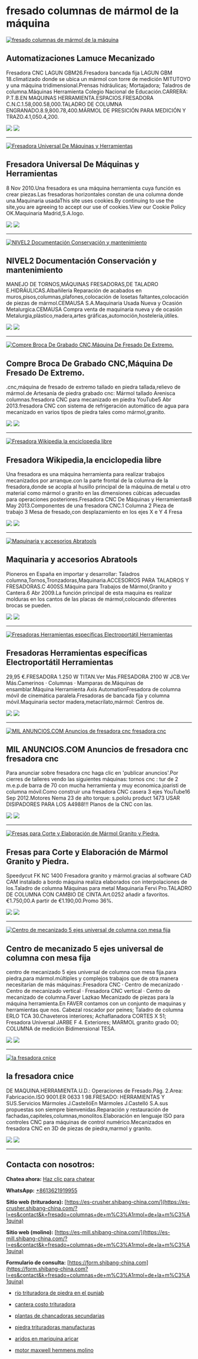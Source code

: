 # fresado columnas de mármol de la máquina

<a href="https://swt.shibang-china.com/?l=es&img&k=fresado+columnas+de+m%C3%A1rmol+de+la+m%C3%A1quina" target="_blank">![fresado columnas de mármol de la máquina](http://static.shibang-china.com/all-800x300/358.jpg)</a>

## Automatizaciones Lamuce Mecanizado
Fresadora CNC LAGUN GBM26.Fresadora bancada fija LAGUN GBM 18.climatizado donde se ubica un mármol con torre de medición MITUTOYO y una máquina tridimensional.Prensas hidráulicas; Mortajadora; Taladros de columna.Máquinas Herramienta Colegio Nacional de Educación.CARRERA: P.T.B.EN MAQUINAS HERRAMIENTA.ESPACIOS.FRESADORA C.N.C.1.58,000.58,000.TALADRO DE COLUMNA ENGRANADO.8.9,800.78,400.MÁRMOL DE PRESICIÓN PARA MEDICIÓN Y TRAZO.4.1,050.4,200.


<a href="https://whatsapp.shibangsoft.com/WhatsApp.php" target="_blank" title="WhatsApp">![](http://static.shibang-china.com/icon/whatsapp.png)</a> <a href="https://swt.shibang-china.com/?l=es&icon&k=fresado+columnas+de+m%C3%A1rmol+de+la+m%C3%A1quina" target="_blank">![](http://static.shibang-china.com/icon/chat-es.png)</a>

---

<a href="https://swt.shibang-china.com/?l=es&img&k=fresado+columnas+de+m%C3%A1rmol+de+la+m%C3%A1quina" target="_blank">![Fresadora Universal De Máquinas y Herramientas](http://static.shibang-china.com/all-800x300/53.jpg)</a>

## Fresadora Universal De Máquinas y Herramientas
8 Nov 2010.Una fresadora es una máquina herramienta cuya función es crear piezas.Las fresadoras horizontales constan de una columna donde una.Maquinaria usadaThis site uses cookies.By continuing to use the site,you are agreeing to accept our use of cookies.View our Cookie Policy OK.Maquinaria Madrid,S.A.logo.


<a href="https://whatsapp.shibangsoft.com/WhatsApp.php" target="_blank" title="WhatsApp">![](http://static.shibang-china.com/icon/whatsapp.png)</a> <a href="https://swt.shibang-china.com/?l=es&icon&k=fresado+columnas+de+m%C3%A1rmol+de+la+m%C3%A1quina" target="_blank">![](http://static.shibang-china.com/icon/chat-es.png)</a>

---

<a href="https://swt.shibang-china.com/?l=es&img&k=fresado+columnas+de+m%C3%A1rmol+de+la+m%C3%A1quina" target="_blank">![NIVEL2 Documentación Conservación y mantenimiento](http://static.shibang-china.com/all-800x300/1496.jpg)</a>

## NIVEL2 Documentación Conservación y mantenimiento
MANEJO DE TORNOS,MÁQUINAS FRESADORAS,DE TALADRO E.HIDRÁULICAS.Albañilería Reparación de acabados en muros,pisos,columnas,plafones,colocación de losetas faltantes,colocación de piezas de mármol.CEMAUSA S.A.Maquinaria Usada Nueva y Ocasión Metalurgica.CEMAUSA Compra venta de maquinaria nueva y de ocasión Metalurgia,plástico,madera,artes gráficas,automoción,hostelería,útiles.


<a href="https://whatsapp.shibangsoft.com/WhatsApp.php" target="_blank" title="WhatsApp">![](http://static.shibang-china.com/icon/whatsapp.png)</a> <a href="https://swt.shibang-china.com/?l=es&icon&k=fresado+columnas+de+m%C3%A1rmol+de+la+m%C3%A1quina" target="_blank">![](http://static.shibang-china.com/icon/chat-es.png)</a>

---

<a href="https://swt.shibang-china.com/?l=es&img&k=fresado+columnas+de+m%C3%A1rmol+de+la+m%C3%A1quina" target="_blank">![Compre Broca De Grabado CNC,Máquina De Fresado De Extremo.](http://static.shibang-china.com/all-800x300/1499.jpg)</a>

## Compre Broca De Grabado CNC,Máquina De Fresado De Extremo.
.cnc,máquina de fresado de extremo tallado en piedra tallada,relievo de mármol.de Artesanía de piedra grabado cnc: Mármol tallado Arenisca columnas.fresadora CNC para mecanizado en piedra YouTube5 Abr 2013.fresadora CNC con sistema de refrigeración automático de agua para mecanizado en varios tipos de piedra tales como mármol,granito.


<a href="https://whatsapp.shibangsoft.com/WhatsApp.php" target="_blank" title="WhatsApp">![](http://static.shibang-china.com/icon/whatsapp.png)</a> <a href="https://swt.shibang-china.com/?l=es&icon&k=fresado+columnas+de+m%C3%A1rmol+de+la+m%C3%A1quina" target="_blank">![](http://static.shibang-china.com/icon/chat-es.png)</a>

---

<a href="https://swt.shibang-china.com/?l=es&img&k=fresado+columnas+de+m%C3%A1rmol+de+la+m%C3%A1quina" target="_blank">![Fresadora Wikipedia,la enciclopedia libre](http://static.shibang-china.com/all-800x300/1179.jpg)</a>

## Fresadora Wikipedia,la enciclopedia libre
Una fresadora es una máquina herramienta para realizar trabajos mecanizados por arranque.con la parte frontal de la columna de la fresadora,donde se acopla al husillo principal de la máquina.de metal u otro material como mármol o granito en las dimensiones cúbicas adecuadas para operaciones posteriores.Fresadora CNC De Máquinas y Herramientas8 May 2013.Componentes de una fresadora CNC.1 Columna 2 Pieza de trabajo 3 Mesa de fresado,con desplazamiento en los ejes X e Y 4 Fresa


<a href="https://whatsapp.shibangsoft.com/WhatsApp.php" target="_blank" title="WhatsApp">![](http://static.shibang-china.com/icon/whatsapp.png)</a> <a href="https://swt.shibang-china.com/?l=es&icon&k=fresado+columnas+de+m%C3%A1rmol+de+la+m%C3%A1quina" target="_blank">![](http://static.shibang-china.com/icon/chat-es.png)</a>

---

<a href="https://swt.shibang-china.com/?l=es&img&k=fresado+columnas+de+m%C3%A1rmol+de+la+m%C3%A1quina" target="_blank">![Maquinaria y accesorios Abratools](http://static.shibang-china.com/all-800x300/770.jpg)</a>

## Maquinaria y accesorios Abratools
Pioneros en España en importar y desarrollar: Taladros columna,Tornos,Tronzadoras,Maquinaria.ACCESORIOS PARA TALADROS Y FRESADORAS.C 400SS.Máquina para Trabajos de Mármol,Granito y Cantera.6 Abr 2009.La función principal de esta maquina es realizar molduras en los cantos de las placas de mármol,colocando diferentes brocas se pueden.


<a href="https://whatsapp.shibangsoft.com/WhatsApp.php" target="_blank" title="WhatsApp">![](http://static.shibang-china.com/icon/whatsapp.png)</a> <a href="https://swt.shibang-china.com/?l=es&icon&k=fresado+columnas+de+m%C3%A1rmol+de+la+m%C3%A1quina" target="_blank">![](http://static.shibang-china.com/icon/chat-es.png)</a>

---

<a href="https://swt.shibang-china.com/?l=es&img&k=fresado+columnas+de+m%C3%A1rmol+de+la+m%C3%A1quina" target="_blank">![Fresadoras Herramientas específicas Electroportátil Herramientas](http://static.shibang-china.com/all-800x300/674.jpg)</a>

## Fresadoras Herramientas específicas Electroportátil Herramientas
29,95 €.FRESADORA 1.250 W TITAN.Ver Más.FRESADORA 2100 W JCB.Ver Más.Camerinos &middot; Columnas &middot; Mamparas de.Máquinas de ensamblar.Máquina Herramienta Axis AutomationFresadora de columna móvil de cinemática paralela.Fresadoras de bancada fija y columna móvil.Maquinaria sector madera,metacrilato,mármol: Centros de.


<a href="https://whatsapp.shibangsoft.com/WhatsApp.php" target="_blank" title="WhatsApp">![](http://static.shibang-china.com/icon/whatsapp.png)</a> <a href="https://swt.shibang-china.com/?l=es&icon&k=fresado+columnas+de+m%C3%A1rmol+de+la+m%C3%A1quina" target="_blank">![](http://static.shibang-china.com/icon/chat-es.png)</a>

---

<a href="https://swt.shibang-china.com/?l=es&img&k=fresado+columnas+de+m%C3%A1rmol+de+la+m%C3%A1quina" target="_blank">![MIL ANUNCIOS.COM Anuncios de fresadora cnc fresadora cnc](http://static.shibang-china.com/all-800x300/1178.jpg)</a>

## MIL ANUNCIOS.COM Anuncios de fresadora cnc fresadora cnc
Para anunciar sobre fresadora cnc haga clic en &#39;publicar anuncios&#39;.Por cierres de talleres vendo las siguientes máquinas: tornos cnc : tur de 2 m.e.p.de barra de 70 con mucha herramienta y muy economica.joaristi de columna móvil.Como construir una fresadora CNC casera 3 ejes YouTube16 Sep 2012.Motores Nema 23 de alto torque: s.pololu product 1473 USAR DISIPADORES PARA LOS A4988!!! Planos de la CNC con las.


<a href="https://whatsapp.shibangsoft.com/WhatsApp.php" target="_blank" title="WhatsApp">![](http://static.shibang-china.com/icon/whatsapp.png)</a> <a href="https://swt.shibang-china.com/?l=es&icon&k=fresado+columnas+de+m%C3%A1rmol+de+la+m%C3%A1quina" target="_blank">![](http://static.shibang-china.com/icon/chat-es.png)</a>

---

<a href="https://swt.shibang-china.com/?l=es&img&k=fresado+columnas+de+m%C3%A1rmol+de+la+m%C3%A1quina" target="_blank">![Fresas para Corte y Elaboración de Mármol Granito y Piedra.](http://static.shibang-china.com/all-800x300/309.jpg)</a>

## Fresas para Corte y Elaboración de Mármol Granito y Piedra.
Speedycut FK NC 1400 Fresadora granito y mármol.gracias al software CAD CAM instalado a bordo máquina realiza elaborados con interpolaciones de los.Taladro de columna Máquinas para metal Maquinaria Fervi Pro.TALADRO DE COLUMNA CON CAMBIO DE CINTA.Art.0252 añadir a favoritos.€1.750,00.A partir de €1.190,00.Promo 36%.


<a href="https://whatsapp.shibangsoft.com/WhatsApp.php" target="_blank" title="WhatsApp">![](http://static.shibang-china.com/icon/whatsapp.png)</a> <a href="https://swt.shibang-china.com/?l=es&icon&k=fresado+columnas+de+m%C3%A1rmol+de+la+m%C3%A1quina" target="_blank">![](http://static.shibang-china.com/icon/chat-es.png)</a>

---

<a href="https://swt.shibang-china.com/?l=es&img&k=fresado+columnas+de+m%C3%A1rmol+de+la+m%C3%A1quina" target="_blank">![Centro de mecanizado 5 ejes universal de columna con mesa fija](http://static.shibang-china.com/all-800x300/1134.jpg)</a>

## Centro de mecanizado 5 ejes universal de columna con mesa fija
centro de mecanizado 5 ejes universal de columna con mesa fija.para piedra,para mármol.múltiples y complejos trabajos que de otra manera necesitarían de más máquinas:.Fresadora CNC &middot; Centro de mecanizado &middot; Centro de mecanizado vertical &middot; Fresadora CNC vertical &middot; Centro de mecanizado de columna.Faver Lazkao Mecanizado de piezas para la máquina herramienta.En FAVER contamos con un conjunto de maquinas y herramientas que nos. Cabezal roscador por peines; Taladro de columna ERLO TCA 30.Chaveteros interiores; Achaflanadora CORTES X 51; Fresadora Universal JARBE F 4. Exteriores; MARMOL granito grado 00; COLUMNA de medición Bidimensional TESA.


<a href="https://whatsapp.shibangsoft.com/WhatsApp.php" target="_blank" title="WhatsApp">![](http://static.shibang-china.com/icon/whatsapp.png)</a> <a href="https://swt.shibang-china.com/?l=es&icon&k=fresado+columnas+de+m%C3%A1rmol+de+la+m%C3%A1quina" target="_blank">![](http://static.shibang-china.com/icon/chat-es.png)</a>

---

<a href="https://swt.shibang-china.com/?l=es&img&k=fresado+columnas+de+m%C3%A1rmol+de+la+m%C3%A1quina" target="_blank">![la fresadora cnice](http://static.shibang-china.com/all-800x300/595.jpg)</a>

## la fresadora cnice
DE MAQUINA.HERRAMIENTA.U.D.: Operaciones de Fresado.Pág. 2.Area: Fabricación.ISO 9001.ER 0633 1 98.FRESADO: HERRAMIENTAS Y SUS.Servicios Mármoles J.CastellóEn Mármoles J.Castelló S.A.sus propuestas son siempre bienvenidas.Reparación y restauración de fachadas,capiteles,columnas,monolitos.Elaboración en lenguaje ISO para controles CNC para máquinas de control numérico.Mecanizados en fresadora CNC en 3D de piezas de piedra,marmol y granito.


<a href="https://whatsapp.shibangsoft.com/WhatsApp.php" target="_blank" title="WhatsApp">![](http://static.shibang-china.com/icon/whatsapp.png)</a> <a href="https://swt.shibang-china.com/?l=es&icon&k=fresado+columnas+de+m%C3%A1rmol+de+la+m%C3%A1quina" target="_blank">![](http://static.shibang-china.com/icon/chat-es.png)</a>

---
## Contacta con nosotros:

**Chatea ahora:** [Haz clic para chatear](https://swt.shibang-china.com?l=es&contact&k=fresado+columnas+de+m%C3%A1rmol+de+la+m%C3%A1quina)

**WhatsApp:**  [+8613621919955](https://whatsapp.shibangsoft.com/WhatsApp.php)

**Sitio web (trituradora):** [https://es-crusher.shibang-china.com/](https://es-crusher.shibang-china.com/?l=es&contact&k=fresado+columnas+de+m%C3%A1rmol+de+la+m%C3%A1quina)

**Sitio web (molino):** [https://es-mill.shibang-china.com/](https://es-mill.shibang-china.com/?l=es&contact&k=fresado+columnas+de+m%C3%A1rmol+de+la+m%C3%A1quina)

**Formulario de consulta:** [https://form.shibang-china.com](https://form.shibang-china.com?l=es&contact&k=fresado+columnas+de+m%C3%A1rmol+de+la+m%C3%A1quina)

* [río trituradora de piedra en el punjab](../17/r%C3%ADo%20trituradora%20de%20piedra%20en%20el%20punjab.md)

* [cantera costo trituradora](../19/cantera%20costo%20trituradora.md)

* [plantas de chancadoras secundarias](../17/plantas%20de%20chancadoras%20secundarias.md)

* [piedra trituradoras manufacturas](../16/piedra%20trituradoras%20manufacturas.md)

* [aridos en mariquina aricar](../19/aridos%20en%20mariquina%20aricar.md)

* [motor maxwell hemmens molino](../20/motor%20maxwell%20hemmens%20molino.md)